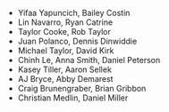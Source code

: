 
- Yifaa Yapuncich, Bailey Costin
- Lin Navarro, Ryan Catrine
- Taylor Cooke, Rob Taylor
- Juan Polanco, Dennis Dinwiddie
- Michael Taylor, David Kirk
- Chinh Le, Anna Smith, Daniel Peterson
- Kasey Tiller, Aaron Sellek
- AJ Bryce, Abby Demarest
- Craig Brunengraber, Brian Gribbon
- Christian Medlin, Daniel Miller
